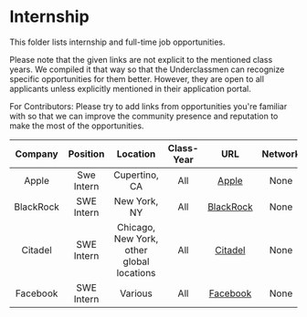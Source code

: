 # Internship

This folder lists internship and full-time job opportunities. 

Please note that the given links are not explicit to the mentioned class years. We compiled it that way so that the Underclassmen can recognize specific opportunities for them better. However, they are open to all applicants unless explicitly mentioned in their application portal.

For Contributors: Please try to add links from opportunities you're familiar with so that we can improve the community presence and reputation to make the most of the opportunities.

| Company  |  Position   | Location | Class-Year | URL  | Network|
|:---:|:---:|:---:|:---:| :--: | :---:|
| Apple | Swe Intern| Cupertino, CA|All | [Apple](https://jobs.apple.com/en-us/search?location=united-states-USA&team=internships-STDNT-INTRN) | None        |
|BlackRock| SWE Intern|New York, NY|All|[BlackRock](https://blackrock.tal.net/vx/lang-en-GB/mobile-0/brand-3/xf-fb4e3bf3ac65/candidate/so/pm/1/pl/1/opp/3907-Summer-Analyst-Program-Americas/en-GB)|None|
|Citadel|SWE Intern|Chicago, New York, other global locations|All|[Citadel](https://www.citadel.com/careers/open-positions/positions-for-students/)|None|
|Facebook|SWE Intern|Various|All|[Facebook](https://www.facebook.com/careers/jobs/654496918442526/)|None|





